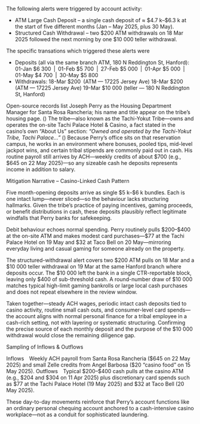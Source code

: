 The following alerts were triggered by account activity:

* ATM Large Cash Deposit – a single cash deposit of ≈ \$4.7 k–\$6.3 k at the start of five different months (Jan – May 2025, plus 30 May).
* Structured Cash Withdrawal – two \$200 ATM withdrawals on 18 Mar 2025 followed the next morning by one \$10 000 teller withdrawal.


The specific transations which triggered these alerts were

* Deposits (all via the same branch ATM, 180 N Reddington St, Hanford):
  01-Jan \$6 300 | 01-Feb \$5 700 | 27-Feb \$5 000 | 01-Apr \$5 000 | 01-May \$4 700 | 30-May \$5 800
* Withdrawals:
  18-Mar \$200 (ATM — 17225 Jersey Ave)
  18-Mar \$200 (ATM — 17225 Jersey Ave)
  19-Mar \$10 000 (teller — 180 N Reddington St, Hanford)




Open-source records list Joseph Perry as the Housing Department Manager for Santa Rosa Rancheria; his name and title appear on the tribe’s housing page. ()   The tribe—also known as the Tachi-Yokut Tribe—owns and operates the on-site Tachi Palace Hotel & Casino, a fact stated in the casino’s own “About Us” section: *“Owned and operated by the Tachi-Yokut Tribe, Tachi Palace…”* ()  Because Perry’s office sits on that reservation campus, he works in an environment where bonuses, pooled tips, mid-level jackpot wins, and certain tribal stipends are commonly paid out in cash.  His routine payroll still arrives by ACH—weekly credits of about \$700 (e.g., \$645 on 22 May 2025)—so any sizeable cash he deposits represents income in addition to salary. 



Mitigation Narrative – Casino-Linked Cash Pattern

Five month-opening deposits arrive as single \$5 k–\$6 k bundles.  Each is one intact lump—never sliced—so the behaviour lacks structuring hallmarks.  Given the tribe’s practice of paying incentives, gaming proceeds, or benefit distributions in cash, these deposits plausibly reflect legitimate windfalls that Perry banks for safekeeping.

Debit behaviour echoes normal spending.  Perry routinely pulls \$200–\$400 at the on-site ATM and makes modest card purchases—\$77 at the Tachi Palace Hotel on 19 May and \$32 at Taco Bell on 20 May—mirroring everyday living and casual gaming for someone already on the property.

The structured-withdrawal alert covers two \$200 ATM pulls on 18 Mar and a \$10 000 teller withdrawal on 19 Mar at the same Hanford branch where deposits occur.  The \$10 000 left the bank in a single CTR-reportable block, leaving only \$400 of sub-threshold cash.  A round-number draw of \$10 000 matches typical high-limit gaming bankrolls or large local cash purchases and does not repeat elsewhere in the review window.

Taken together—steady ACH wages, periodic intact cash deposits tied to casino activity, routine small cash outs, and consumer-level card spends—the account aligns with normal personal finance for a tribal employee in a cash-rich setting, not with layering or systematic structuring.  Confirming the precise source of each monthly deposit and the purpose of the \$10 000 withdrawal would close the remaining diligence gap.



Sampling of Inflows & Outflows

Inflows Weekly ACH payroll from Santa Rosa Rancheria (\$645 on 22 May 2025) and small Zelle credits from Angel Barbosa (\$20 “casino food” on 15 May 2025).
Outflows Typical \$200–\$400 cash pulls at the casino ATM (e.g., \$204 and \$304 on 11 Apr 2025) plus discretionary card spends such as \$77 at the Tachi Palace Hotel (19 May 2025) and \$32 at Taco Bell (20 May 2025).

These day-to-day movements reinforce that Perry’s account functions like an ordinary personal chequing account anchored to a cash-intensive casino workplace—not as a conduit for sophisticated laundering.

